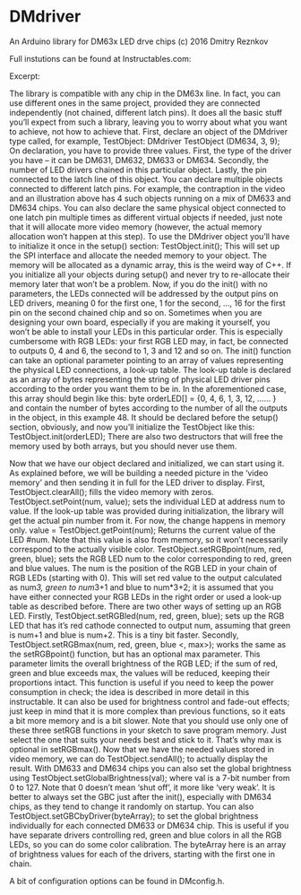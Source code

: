 # DMdriver
An Arduino library for DM63x LED drve chips
(c) 2016 Dmitry Reznkov

Full instutions can be found at Instructables.com:
<insert link here once published>

Excerpt:

The library is compatible with any chip in the DM63x line. In fact, you can use different ones in the same project, provided they are connected independently (not chained, different latch pins). It does all the basic stuff you’ll expect from such a library, leaving you to worry about what you want to achieve, not how to achieve that.
First, declare an object of the DMdriver type called, for example, TestObject:
DMdriver TestObject (DM634, 3, 9);
On declaration, you have to provide three values. First, the type of the driver you have – it can be DM631, DM632, DM633 or DM634. Secondly, the number of LED drivers chained in this particular object. Lastly, the pin connected to the latch line of this object.
You can declare multiple objects connected to different latch pins. For example, the contraption in the video and an illustration above has 4 such objects running on a mix of DM633 and DM634 chips. You can also declare the same physical object connected to one latch pin multiple times as different virtual objects if needed, just note that it will allocate more video memory (however, the actual memory allocation won’t happen at this step).
To use the DMdriver object you’ll have to initialize it once in the setup() section:
TestObject.init();
This will set up the SPI interface and allocate the needed memory to your object. The memory will be allocated as a dynamic array, this is the weird way of C++. If you initialize all your objects during setup() and never try to re-allocate their memory later that won’t be a problem.
Now, if you do the init() with no parameters, the LEDs connected will be addressed by the output pins on LED drivers, meaning 0 for the first one, 1 for the second, …, 16 for the first pin on the second chained chip and so on. Sometimes when you are designing your own board, especially if you are making it yourself, you won’t be able to install your LEDs in this particular order. This is especially cumbersome with RGB LEDs: your first RGB LED may, in fact, be connected to outputs 0, 4 and 6, the second to 1, 3 and 12 and so on. The init() function can take an optional parameter pointing to an array of values representing the physical LED connections, a look-up table.
The look-up table is declared as an array of bytes representing the string of physical LED driver pins according to the order you want them to be in. In the aforementioned case, this array should begin like this:
byte orderLED[] = {0, 4, 6, 1, 3, 12, …… }
and contain the number of bytes according to the number of all the outputs in the object, in this example 48. It should be declared before the setup() section, obviously, and now you’ll initialize the TestObject like this:
TestObject.init(orderLED);
There are also two destructors that will free the memory used by both arrays, but you should never use them.

Now that we have our object declared and initialized, we can start using it. As explained before, we will be building a needed picture in the ‘video memory’ and then sending it in full for the LED driver to display.
First,
TestObject.clearAll();
fills the video memory with zeros. 
TestObject.setPoint(num, value);
sets the individual LED at address num to value. If the look-up table was provided during initialization, the library will get the actual pin number from it. For now, the change happens in memory only. 
value = TestObject.getPoint(num);
Returns the current value of the LED #num. Note that this value is also from memory, so it won’t necessarily correspond to the actually visible color.
TestObject.setRGBpoint(num, red, green, blue);
sets the RGB LED num to the color corresponding to red, green and blue values. The num is the position of the RGB LED in your chain of RGB LEDs (starting with 0). This will set red value to the output calculated as num*3, green to num*3+1 and blue to num*3+2; it is assumed that you have either connected your RGB LEDs in the right order or used a look-up table as described before.
There are two other ways of setting up an RGB LED. Firstly,
TestObject.setRGBled(num, red, green, blue);
sets up the RGB LED that has it’s red cathode connected to output num, assuming that green is num+1 and blue is num+2. This is a tiny bit faster. Secondly,
TestObject.setRGBmax(num, red, green, blue <, max>);
works the same as the setRGBpoint() function, but has an optional max parameter. This parameter limits the overall brightness of the RGB LED; if the sum of red, green and blue exceeds max, the values will be reduced, keeping their proportions intact. This function is useful if you need to keep the power consumption in check; the idea is described in more detail in this instructable. It can also be used for brightness control and fade-out effects; just keep in mind that it is more complex than previous functions, so it eats a bit more memory and is a bit slower.
Note that you should use only one of these three setRGB functions in your sketch to save program memory. Just select the one that suits your needs best and stick to it. That’s why max is optional in setRGBmax().
Now that we have the needed values stored in video memory, we can do
TestObject.sendAll();
to actually display the result.
With DM633 and DM634 chips you can also set the global brightness using
TestObject.setGlobalBrightness(val);
where val is a 7-bit number from 0 to 127. Note that 0 doesn’t mean ‘shut off’, it more like ‘very weak’. It is better to always set the GBC just after the init(), especially with DM634 chips, as they tend to change it randomly on startup.
You can also 
TestObject.setGBCbyDriver(byteArray);
to set the global brightness individually for each connected DM633 or DM634 chip. This is useful if you have separate drivers controlling red, green and blue colors in all the RGB LEDs, so you can do some color calibration. The byteArray here is an array of brightness values for each of the drivers, starting with the first one in chain.

A bit of configuration options can be found in DMconfig.h.
